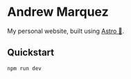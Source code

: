 # Andrew Marquez

My personal website, built using [Astro 🚀](https://astro.build).

## Quickstart

```sh
npm run dev
```
